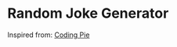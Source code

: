 # Random Joke Generator

Inspired from:
[Coding Pie](https://thecodingpie.com/post/build-a-random-joke-generator-with-javascript-and-html)